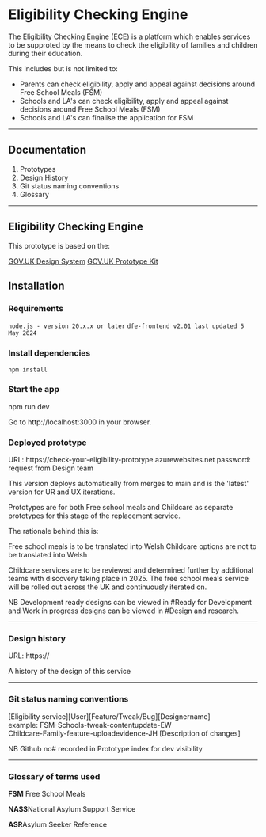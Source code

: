 <h1>Eligibility Checking Engine</h1>

The Eligibility Checking Engine (ECE) is a platform which enables services to be supproted by the means to check the eligibility of families and children during their education.

This includes but is not limited to:
- Parents can check eligibility, apply and appeal against decisions around Free School Meals (FSM)
- Schools and LA's can check eligibility, apply and appeal against decisions around Free School Meals (FSM)
- Schools and LA's can finalise the application for FSM

---------------------------------------------------------------------------------

<h2>Documentation</h2>
<ol>
  <li>
    Prototypes
  </li>
   <li>
    Design History
  </li>
  <li>
    Git status naming conventions
  </li>
  <li>
    Glossary
  </li>
</ol>

---------------------------------------------------------------------------------

<h2>Eligibility Checking Engine</h2>
This prototype is based on the:

<a href="https://design-system.service.gov.uk/components/">GOV.UK Design System</a>
<a href="https://design-system.service.gov.uk/components/">GOV.UK Prototype Kit</a>

<h2>Installation</h2>

<h3>Requirements</h3>
<code>node.js - version 20.x.x or later</code>
<code>dfe-frontend v2.01 last updated 5 May 2024</code>

<h3>Install dependencies</h3>
<code>npm install</code>

<h3>Start the app</h3>
npm run dev

Go to http://localhost:3000 in your browser.

<h3>Deployed prototype</h3>
URL: https://check-your-eligibility-prototype.azurewebsites.net
password: request from Design team

This version deploys automatically from merges to main and is the 'latest' version for UR and UX iterations.

Prototypes are for both Free school meals and Childcare as separate prototypes for this stage of the replacement service.

The rationale behind this is:

Free school meals is to be translated into Welsh
Childcare options are not to be translated into Welsh

Childcare services are to be reviewed and determined further by additional teams with discovery taking place in 2025.
The free school meals service will be rolled out across the UK and continuously iterated on.

NB Development ready designs can be viewed in #Ready for Development and Work in progress designs can be viewed in #Design and research.

---------------------------------------------------------------------------------

<h3>Design history</h3>
URL: https://

A history of the design of this service

---------------------------------------------------------------------------------
<h3>Git status naming conventions</h3>

[Eligibility service][User][Feature/Tweak/Bug][Designername]
<br>
example:
FSM-Schools-tweak-contentupdate-EW
<br>Childcare-Family-feature-uploadevidence-JH
[Description of changes]

NB Github no# recorded in Prototype index for dev visibility

---------------------------------------------------------------------------------

<h3>Glossary of terms used</h3>

<p><b>FSM</b> Free School Meals</p>
<p><b>NASS</b>National Asylum Support Service</p>
<p><b>ASR</b>Asylum Seeker Reference</p>


